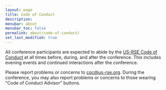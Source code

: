 ```yaml
---
layout: page
title: Code of Conduct
description: 
menubar: about
menubar_toc: false
permalink: about/code-of-conduct/
set_last_modified: true
---
```


All conference participants are expected to abide by the
[US-RSE Code of Conduct](https://us-rse.org/code-of-conduct) at all times before,
during, and after the conference.  This includes evening events and continued
interactions after the conference.

Please report problems or concerns to [coc@us-rse.org](mailto:coc@us-rse.org).  During the conference, you may also report problems or concerns to those wearing "Code of Conduct Advisor" buttons.
